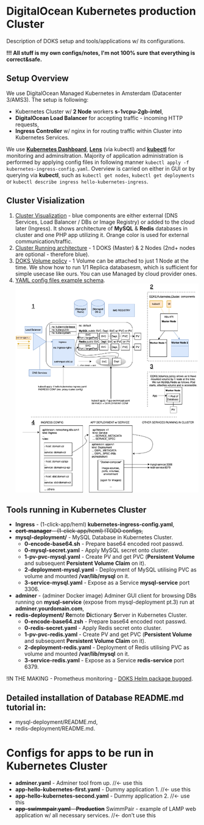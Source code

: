 # DigitalOcean Kubernetes production Cluster
Description of DOKS setup and tools/applications w/ its configurations.  

**!!! All stuff is my own configs/notes, I'm not 100% sure that everything is correct&safe.**
## Setup Overview 
We use DigitalOcean Managed Kubernetes in Amsterdam (Datacenter 3/AMS3). The setup is following:
- Kubernetes Cluster w/ **2 Node** workers **s-1vcpu-2gb-intel**, 
- **DigitalOcean Load Balancer** for accepting traffic - incoming HTTP requests,
- **Ingress Controller** w/ nginx in for routing traffic within Cluster into Kubernetes Services.  

We use [**Kubernetes Dashboard**](https://github.com/kubernetes/dashboard), [**Lens**](https://k8slens.dev/desktop.html) (via kubectl) and [**kubectl**](https://kubernetes.io/docs/tasks/tools/) for monitoring and adminsitration. Majority of application administration is performed by applying config files in following manner 
`kubectl apply -f kubernetes-ingress-config.yaml`. Overview is carried on either in GUI or by querying via **kubectl**, such as `kubectl get nodes`, `kubectl get deployments` or `kubectl describe ingress hello-kubernetes-ingress`.
## Cluster Visialization
1. <u>Cluster Visualization</u> - blue components are either external (DNS Services, Load Balancer / DBs or Image Registry) or added to the cloud later (Ingress). It shows architecture of **MySQL** & **Redis** databases in cluster and one PHP app utilizing it. Orange color is used for external communication/traffic.
2. <u>Cluster Running architecture</u> - 1 DOKS (Master) & 2 Nodes (2nd+ nodes are optional - therefore blue).
3. <u>DOKS Volume policy</u> - 1 Volume can be attached to just 1 Node at the time. We show how to run 1/1 Replica databasesm, which is sufficient for simple usecase like ours. You can use Managed by cloud provider ones. 
4. <u>YAML config files example schema</u>.
![DOKS Cluster design](/misc/kubernetes-design-1.png "doks-cluster-design")
## Tools running in Kubernetes Cluster
- **Ingress** - (1-click-app/heml) **kubernetes-ingress-config.yaml**,
- ~~**cert-manager** - (1-click-app/heml) !TODO configs,~~
- **mysql-deployment/** - MySQL Database in Kubernetes Cluster.
    - **0-encode-base64.sh** - Prepare base64 encoded root passwd. 
    - **0-mysql-secret.yaml** - Apply MySQL secret onto cluster.
    - **1-pv-pvc-mysql.yaml** - Create PV and get PVC (**Persistent Volume** and subsequent **Persistent Volume Claim** on it).
    - **2-deployment-mysql.yaml** - Deployment of MySQL utilising PVC as volume and mounted **/var/lib/mysql** on it.
    - **3-service-mysql.yaml** - Expose as a Service **mysql-service** port 3306.
- **adminer** - (adminer Docker image) Adminer GUI client for browsing DBs running on **mysql-service** (expose from mysql-deployment pt.3) run at **adminer.yourdomain.com**,    
- **redis-deployment/** **Re**mote **Di**ctionary **S**erver in Kubernetes Cluster.  
    - **0-encode-base64.zsh** - Prepare base64 encoded root passwd. 
    - **0-redis-secret.yaml** - Apply Redis secret onto cluster.
    - **1-pv-pvc-redis.yaml** - Create PV and get PVC (**Persistent Volume** and subsequent **Persistent Volume Claim** on it).
    - **2-deployment-redis.yaml** - Deployment of Redis utilising PVC as volume and mounted **/var/lib/mysql** on it.
    - **3-service-redis.yaml** - Expose as a Service **redis-service** port 6379.

!IN THE MAKING -  Prometheus monitoring - [DOKS Helm package bugged](https://marketplace.digitalocean.com/apps/kubernetes-monitoring-stack).
## Detailed installation of Database README.md tutorial in:
- mysql-deployment/README.md,
- redis-deployment/README.md.
# Configs for apps to be run in Kubernetes Cluster
- **adminer.yaml** - Adminer tool from up. //<- use this
- **app-hello-kubernetes-first.yaml** - Dummy application 1. //<- use this
- **app-hello-kubernetes-second.yaml** - Dummy application 2. //<- use this
- ~~**app-swimmpair.yaml** - **Production**~~ SwimmPair - example of LAMP web application w/ all necessary services. //<- don't use this




